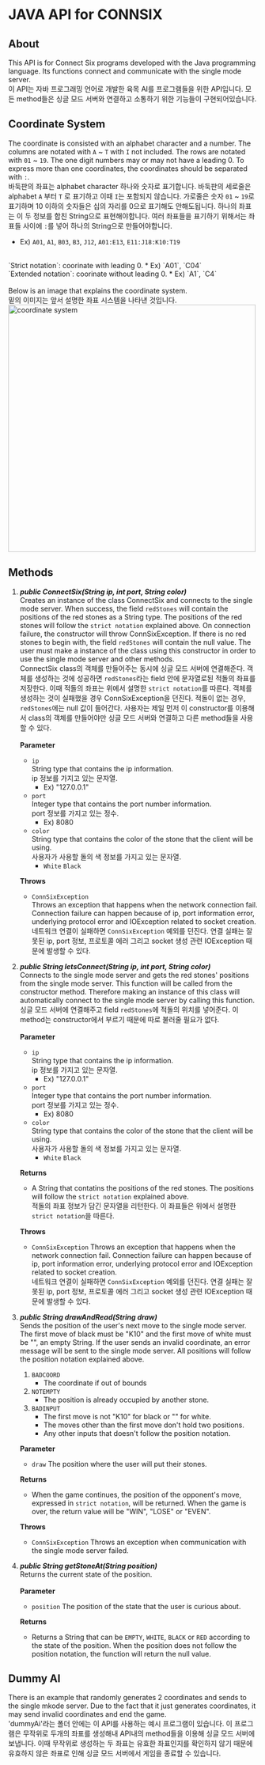 # JAVA API for CONNSIX

## About
This API is for Connect Six programs developed with the Java programming language. Its functions connect and communicate with the single mode server.
<br>
이 API는 자바 프로그래밍 언어로 개발한 육목 AI를 프로그램들을 위한 API입니다. 모든 method들은 싱글 모드 서버와 연결하고 소통하기 위한 기능들이 구현되어있습니다.

## Coordinate System
The coordinate is consisted with an alphabet character and a number. The columns are notated with `A` ~ `T` with `I` not included. The rows are notated with `01` ~ `19`. The one digit numbers may or may not have a leading 0. To express more than one coordinates, the coordinates should be separated with `:`.
<br>
바둑판의 좌표는 alphabet character 하나와 숫자로 표기합니다. 바둑판의 세로줄은 alphabet `A` 부터 `T` 로 표기하고 이때 `I`는 포함되지 않습니다. 가로줄은 숫자 `01` ~ `19`로 표기하며 10 이하의 숫자들은 십의 자리를 0으로 표기해도 안해도됩니다. 하나의 좌표는 이 두 정보를 합친 String으로 표현해야합니다. 여러 좌표들을 표기하기 위해서는 좌표들 사이에 `:`를 넣어 하나의 String으로 만들어야합니다.
* Ex) `A01`, `A1`, `B03`, `B3`, `J12`, `A01:E13`, `E11:J18:K10:T19`
<br>
`Strict notation`: coorinate with leading 0.
* Ex) `A01`, `C04`
<br>
`Extended notation`: coorinate without leading 0.
* Ex) `A1`, `C4`
<br>
<br>
Below is an image that explains the coordinate system.
<br>
밑의 이미지는 앞서 설명한 좌표 시스템을 나타낸 것입니다.
<br>
<img src="./ConnSix/image/coordinate_system.png" alt="coordinate system" width="500"/>

## Methods
1. ***public ConnectSix(String ip, int port, String color)***   
Creates an instance of the class ConnectSix and connects to the single mode server.
When success, the field `redStones` will contain the positions of the red stones as a String type.
The positions of the red stones will follow the `strict notation` explained above.
On connection failure, the constructor will throw ConnSixException.
If there is no red stones to begin with, the field `redStones` will contain the null value.
The user must make a instance of the class using this constructor in order to use the single mode server and other methods.   
ConnectSix class의 객체를 만들어주는 동시에 싱글 모드 서버에 연결해준다. 객체를 생성하는 것에 성공하면 `redStones`라는 field 안에 문자열로된 적돌의 좌표를 저장한다.
이때 적돌의 좌표는 위에서 설명한 `strict notation`를 따른다. 객체를 생성하는 것이 실패했을 경우 ConnSixException을 던진다.
적돌이 없는 경우, `redStones`에는 null 값이 들어간다.
사용자는 제일 먼저 이 constructor를 이용해서 class의 객체를 만들어야만 싱글 모드 서버와 연결하고 다른 method들을 사용할 수 있다.
<br><br>
__Parameter__
    - `ip`   
    String type that contains the ip information.   
    ip 정보를 가지고 있는 문자열.   
        - Ex) "127.0.0.1"
    - `port`   
    Integer type that contains the port number information.   
    port 정보를 가지고 있는 정수.
        - Ex) 8080
    - `color`   
    String type that contains the color of the stone that the client will be using.   
    사용자가 사용할 돌의 색 정보를 가지고 있는 문자열.
        - `White` `Black`
       
    __Throws__
    - `ConnSixException`   
    Throws an exception that happens when the network connection fail.
    Connection failure can happen because of ip, port information error, underlying protocol error and IOException related to socket creation.   
    네트워크 연결이 실패하면 `ConnSixException` 예외를 던진다. 연결 실패는 잘못된 ip, port 정보, 프로토콜 에러 그리고 socket 생성 관련 IOException 때문에 발생할 수 있다.
   
2. ***public String letsConnect(String ip, int port, String color)***   
Connects to the single mode server and gets the red stones' positions from the single mode server.
This function will be called from the constructor method.
Therefore making an instance of this class will automatically connect to the single mode server by calling this function.   
싱글 모드 서버에 연결해주고 field `redStones`에 적돌의 위치를 넣어준다. 이 method는 constructor에서 부르기 때문에 따로 불러줄 필요가 없다.
<br><br>
__Parameter__
    - `ip`   
    String type that contains the ip information.   
    ip 정보를 가지고 있는 문자열.   
        - Ex) "127.0.0.1"
    - `port`   
    Integer type that contains the port number information.   
    port 정보를 가지고 있는 정수.
        - Ex) 8080
    - `color`   
    String type that contains the color of the stone that the client will be using.   
    사용자가 사용할 돌의 색 정보를 가지고 있는 문자열.
        - `White` `Black`   
       
    __Returns__
    - A String that contatins the positions of the red stones. The positions will follow the `strict notation` explained above.   
    적돌의 좌표 정보가 담긴 문자열을 리턴한다. 이 좌표들은 위에서 설명한 `strict notation`을 따른다.   
       
    __Throws__
    - `ConnSixException` Throws an exception that happens when the network connection fail.
    Connection failure can happen because of ip, port information error, underlying protocol error and IOException related to socket creation.   
    네트워크 연결이 실패하면 `ConnSixException` 예외를 던진다. 연결 실패는 잘못된 ip, port 정보, 프로토콜 에러 그리고 socket 생성 관련 IOException 때문에 발생할 수 있다.   

3. ***public String drawAndRead(String draw)***   
Sends the position of the user's next move to the single mode server.
The first move of black must be "K10" and the first move of white must be "", an empty String.
If the user sends an invalid coordinate, an error message will be sent to the single mode server.
All positions will follow the position notation explained above.   
    1. `BADCOORD`
        - The coordinate if out of bounds
    2. `NOTEMPTY`
        - The position is already occupied by another stone.
    3. `BADINPUT`
        - The first move is not "K10" for black or "" for white.
        - The moves other than the first move don't hold two positions.
        - Any other inputs that doesn't follow the position notation.   
           
    __Parameter__   
    - `draw` The position where the user will put their stones.   
       
    __Returns__
    - When the game continues, the position of the opponent's move, expressed in `strict notation`, will be returned.
        When the game is over, the return value will be "WIN", "LOSE" or "EVEN".<br>   
       
    __Throws__
    - `ConnSixException` Throws an exception when communication with the single mode server failed.
4. ***public String getStoneAt(String position)***   
Returns the current state of the position.
<br><br>
__Parameter__
    - `position` The position of the state that the user is curious about.   
       
    __Returns__
    - Returns a String that can be `EMPTY`, `WHITE`, `BLACK` or `RED` according to the state of the position.
        When the position does not follow the position notation, the function will return the null value.

## Dummy AI
There is an example that randomly generates 2 coordinates and sends to the single mkode server. Due to the fact that it just generates coordinates, it may send invalid coordinates and end the game.
<br>
'dummyAi'라는 폴더 안에는 이 API를 사용하는 예시 프로그램이 있습니다. 이 프로그램은 무작위로 두개의 좌표를 생성해내 API내의 method들을 이용해 싱글 모드 서버에 보냅니다. 이때 무작위로 생성하는 두 좌표는 유효한 좌표인지를 확인하지 않기 때문에 유효하지 않은 좌표로 인해 싱글 모드 서버에서 게임을 종료할 수 있습니다.
